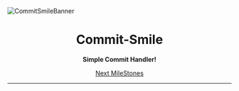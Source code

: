 ![CommitSmileBanner](https://github.com/INeedJobToStartWork/Commit-Smile/assets/97305201/7b18af3e-7472-47f5-99e8-6f97574d2ea7)

<h1 align="center">Commit-Smile</h1>
<p align="center"><b>Simple Commit Handler!</b></p>
<p align="center"><a href="https://github.com/INeedJobToStartWork/Commit-Smile/milestone/1">Next MileStones</a></p>

<hr/>
